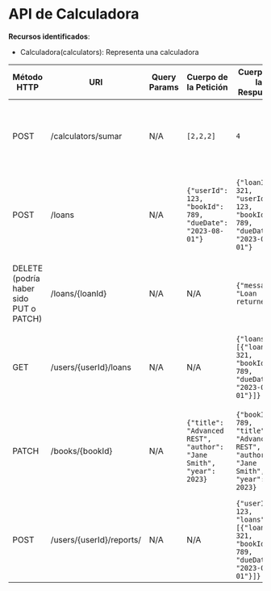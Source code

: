 # API de Calculadora



**Recursos identificados**:

- Calculadora(calculators): Representa una calculadora


| Método HTTP                            | URI                   | Query Params  | Cuerpo de la Petición                                              | Cuerpo de la Respuesta                                                                | Códigos de Respuesta                                    |
|----------------------------------------|-----------------------|---------------|--------------------------------------------------------------------|---------------------------------------------------------------------------------------|---------------------------------------------------------|
| POST                                   | /calculators/sumar    | N/A           | `[2,2,2]`                                                             | `4`           | 200 OK<br/>400 Bad Request<br/>500 Internal Server Error   |
| POST                                   | /loans                | N/A           | `{"userId": 123, "bookId": 789, "dueDate": "2023-08-01"}`          | `{"loanId": 321, "userId": 123, "bookId": 789, "dueDate": "2023-08-01"}`              | 201 Created<br/>400 Bad Request<br/>500 Internal Server Error |
| DELETE (podría haber sido PUT o PATCH) | /loans/{loanId}       | N/A           | N/A                                                                | `{"message": "Loan returned"}`                                                        | 200 OK<br/>404 Not Found<br/>500 Internal Server Error      |
| GET                                    | /users/{userId}/loans | N/A           | N/A                                                                | `{"loans": [{"loanId": 321, "bookId": 789, "dueDate": "2023-08-01"}]}`                | 200 OK<br/>404 Not Found<br/>500 Internal Server Error      |
| PATCH                                  | /books/{bookId}       | N/A           | `{"title": "Advanced REST", "author": "Jane Smith", "year": 2023}` | `{"bookId": 789, "title": "Advanced REST", "author": "Jane Smith", "year": 2023}`     | 200 OK<br/>400 Bad Request<br/>404 Not Found<br/>500 Internal Server Error |
| POST                                   | /users/{userId}/reports/     | N/A           | N/A                                                                | `{"userId": 123, "loans": [{"loanId": 321, "bookId": 789, "dueDate": "2023-08-01"}]}` | 202 Accepted<br/>404 Not Found<br/>500 Internal Server Error    |